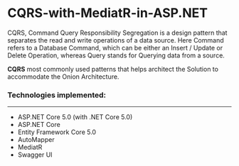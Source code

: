 # CQRS-with-MediatR-in-ASP.NET
CQRS, Command Query Responsibility Segregation is a design pattern that separates the read and write operations of a data source. Here Command refers to a Database Command, which can be either an Insert / Update or Delete Operation,
whereas Query stands for Querying data from a source.

**CQRS** most commonly used patterns that helps architect the Solution to accommodate the Onion Architecture.

### Technologies implemented: ###
---
* ASP.NET Core 5.0 (with .NET Core 5.0)
* ASP.NET Core
* Entity Framework Core 5.0
* AutoMapper
* MediatR
* Swagger UI
